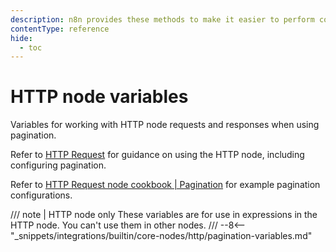 ```yaml
---
description: n8n provides these methods to make it easier to perform common tasks in expressions.
contentType: reference
hide:
  - toc
---
```


# HTTP node variables

Variables for working with HTTP node requests and responses when using pagination.

Refer to [HTTP Request](/integrations/builtin/core-nodes/n8n-nodes-base.httprequest/index.md) for guidance on using the HTTP node, including configuring pagination.

Refer to [HTTP Request node cookbook | Pagination](/code/cookbook/http-node/pagination.md) for example pagination configurations.

/// note | HTTP node only
These variables are for use in expressions in the HTTP node. You can't use them in other nodes.
///
--8<-- "_snippets/integrations/builtin/core-nodes/http/pagination-variables.md"
